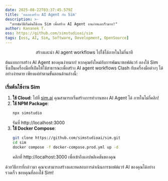 ```yaml
---
date: 2025-08-22T03:37:45.579Z
title: 'ทดลองสร้าง AI Agent กับ Sim'
description: >-
  "สารพัดวิธีเริ่มต้นใช้งาน Sim เพื่อสร้าง AI Agent งานง่ายและเร็วมาก!"
author: Kananek T.
oss: https://github.com/simstudioai/sim
tags: [oss, AI, Sim, Software, Development, OpenSource]
---
```


<p align="center">สร้างและนำ AI agent workflows ไปใช้ได้ภายในไม่กี่นาที</p>

ต้นแบบการสร้าง AI Agent ของคุณง่ายมาก! หากคุณยังใหม่กับการพัฒนาซอฟต์แวร์ ลองใช้ Sim ซึ่งเป็นเครื่องมือที่เปิดให้ใช้สาธารณะเพื่อสร้าง AI agent workflows Clash กับเครื่องมือต่างๆ ได้อย่างง่ายดาย เพียงแค่ทำตามขั้นตอนด้านล่างนี้:

### เริ่มต้นใช้งาน Sim

1. **ใช้ Cloud**: ไปที่ [sim.ai](https://sim.ai) คุณสามารถเริ่มสร้างการทำงานของ AI Agent ได้ ภายในไม่กี่คลิก!
2. **ใช้ NPM Package**:
   ```bash
   npx simstudio
   ```
   รันที่ http://localhost:3000
3. **ใช้ Docker Compose**:
   ```bash
   git clone https://github.com/simstudioai/sim.git
   cd sim
   docker compose -f docker-compose.prod.yml up -d
   ```
   คลิกที่ http://localhost:3000 เพื่อเข้าถึงแอปพลิเคชันของคุณ

ด้วยวิธีการที่กล่าวมา คุณจะสามารถสร้างและทดสอบการดำเนินการซอฟต์แวร์ AI ของคุณได้อย่างรวดเร็ว ขอบคุณที่ลองใช้ Sim!
